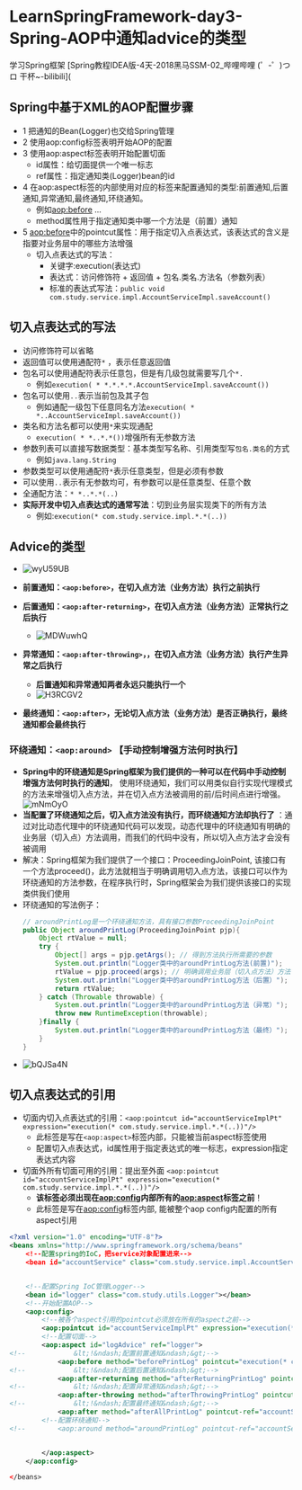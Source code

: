 # LearnSpringFramework-day3-Spring-AOP中通知advice的类型

  学习Spring框架
  [Spring教程IDEA版-4天-2018黑马SSM-02_哔哩哔哩 (゜-゜)つロ 干杯~-bilibili](


## Spring中基于XML的AOP配置步骤
- 1 把通知的Bean(Logger)也交给Spring管理
- 2 使用aop:config标签表明开始AOP的配置
- 3 使用aop:aspect标签表明开始配置切面
    - id属性：给切面提供一个唯一标志
    - ref属性：指定通知类(Logger)bean的id
- 4 在aop:aspect标签的内部使用对应的标签来配置通知的类型:前置通知,后置通知,异常通知,最终通知,环绕通知。 
    - 例如<aop:before> ...
    - method属性用于指定通知类中哪一个方法是（前置）通知
- 5 <aop:before>中的pointcut属性：用于指定切入点表达式，该表达式的含义是指要对业务层中的哪些方法增强
    - 切入点表达式的写法：
        - 关键字:execution(表达式)
        - 表达式：访问修饰符 + 返回值 + 包名.类名.方法名（参数列表）
        - 标准的表达式写法：`public void com.study.service.impl.AccountServiceImpl.saveAccount()`

## 切入点表达式的写法

- 访问修饰符可以省略
- 返回值可以使用通配符`*` ，表示任意返回值
- 包名可以使用通配符表示任意包，但是有几级包就需要写几个`*.`
    - 例如`execution( * *.*.*.*.AccountServiceImpl.saveAccount())`
- 包名可以使用`..`表示当前包及其子包
    - 例如通配一级包下任意同名方法`execution( * *..AccountServiceImpl.saveAccount())`
- 类名和方法名都可以使用`*`来实现通配
    - `execution( * *..*.*())`增强所有无参数方法
- 参数列表可以直接写数据类型：基本类型写名称、引用类型写`包名.类名`的方式
    - 例如`java.lang.String`
- 参数类型可以使用通配符`*`表示任意类型，但是必须有参数
- 可以使用`..`表示有无参数均可，有参数可以是任意类型、任意个数
- 全通配方法：`* *..*.*(..)`
- **实际开发中切入点表达式的通常写法**：切到业务层实现类下的所有方法
    - 例如:`execution(* com.study.service.impl.*.*(..))`
    
## Advice的类型
- ![wyU59UB](https://i.imgur.com/wyU59UB.jpg)
- **前置通知：`<aop:before>`，在切入点方法（业务方法）执行之前执行**
- **后置通知：`<aop:after-returning>`，在切入点方法（业务方法）正常执行之后执行**
    - ![MDWuwhQ](https://i.imgur.com/MDWuwhQ.png)

- **异常通知：`<aop:after-throwing>`，，在切入点方法（业务方法）执行产生异常之后执行**
    - **后置通知和异常通知两者永远只能执行一个**
    - ![H3RCGV2](https://i.imgur.com/H3RCGV2.png)
- **最终通知：`<aop:after>`，无论切入点方法（业务方法）是否正确执行，最终通知都会最终执行**

### 环绕通知：`<aop:around>` 【手动控制增强方法何时执行】
  - **Spring中的环绕通知是Spring框架为我们提供的一种可以在代码中手动控制增强方法何时执行的通知**， 使用环绕通知，我们可以用类似自行实现代理模式的方法来增强切入点方法，并在切入点方法被调用的前/后时间点进行增强。
  ![mNmOyO](https://gitee.com/pxqp9W/testmarkdown/raw/master/imgs/2021/03/mNmOyO.png)
  - **当配置了环绕通知之后，切入点方法没有执行，而环绕通知方法却执行了** ：通过对比动态代理中的环绕通知代码可以发现，动态代理中的环绕通知有明确的业务层（切入点）方法调用，而我们的代码中没有，所以切入点方法才会没有被调用
  - 解决：Spring框架为我们提供了一个接口：ProceedingJoinPoint, 该接口有一个方法proceed()，此方法就相当于明确调用切入点方法，该接口可以作为环绕通知的方法参数，在程序执行时，Spring框架会为我们提供该接口的实现类供我们使用
  - 环绕通知的写法例子：
      ```java
      // aroundPrintLog是一个环绕通知方法，具有接口参数ProceedingJoinPoint
      public Object aroundPrintLog(ProceedingJoinPoint pjp){
          Object rtValue = null;
          try {
              Object[] args = pjp.getArgs(); // 得到方法执行所需要的参数
              System.out.println("Logger类中的aroundPrintLog方法(前置)");
              rtValue = pjp.proceed(args); // 明确调用业务层（切入点方法）方法
              System.out.println("Logger类中的aroundPrintLog方法（后置）");
              return rtValue;
          } catch (Throwable throwable) {
              System.out.println("Logger类中的aroundPrintLog方法（异常）");
              throw new RuntimeException(throwable);
          }finally {
              System.out.println("Logger类中的aroundPrintLog方法（最终）");
          }
      }
      ```
  - ![bQJSa4N](https://i.imgur.com/bQJSa4N.png)

## 切入点表达式的引用
- 切面内切入点表达式的引用：`<aop:pointcut id="accountServiceImplPt" expression="execution(* com.study.service.impl.*.*(..))"/>`
    - 此标签是写在`<aop:aspect>`标签内部，只能被当前aspect标签使用
    - 配置切入点表达式，id属性用于指定表达式的唯一标志，expression指定表达式内容
- 切面外所有切面可用的引用：提出至外面 `<aop:pointcut id="accountServiceImplPt" expression="execution(* com.study.service.impl.*.*(..))"/>`
    - **该标签必须出现在<aop:config>内部所有的<aop:aspect>标签之前**！
    - 此标签是写在<aop:config>标签内部, 能被整个aop config内配置的所有aspect引用
```xml
<?xml version="1.0" encoding="UTF-8"?>
<beans xmlns="http://www.springframework.org/schema/beans"
    <!--配置spring的IoC，把service对象配置进来-->
    <bean id="accountService" class="com.study.service.impl.AccountServiceImpl"></bean>


    <!--配置Spring IoC管理Logger-->
    <bean id="logger" class="com.study.utils.Logger"></bean>
    <!--开始配置AOP-->
    <aop:config>
        <!--被各个aspect引用的pointcut必须放在所有的aspect之前-->
        <aop:pointcut id="accountServiceImplPt" expression="execution(* com.study.service.impl.*.*(..))"/>
        <!--配置切面-->
        <aop:aspect id="logAdvice" ref="logger">
<!--            &lt;!&ndash;配置前置通知&ndash;&gt;-->
            <aop:before method="beforePrintLog" pointcut="execution(* com.study.service.impl.*.*(..))"></aop:before>
<!--            &lt;!&ndash;配置后置通知&ndash;&gt;-->
            <aop:after-returning method="afterReturningPrintLog" pointcut-ref="accountServiceImplPt"></aop:after-returning>
<!--            &lt;!&ndash;配置异常通知&ndash;&gt;-->
            <aop:after-throwing method="afterThrowingPrintLog" pointcut-ref="accountServiceImplPt" ></aop:after-throwing>
<!--            &lt;!&ndash;配置最终通知&ndash;&gt;-->
            <aop:after method="afterAllPrintLog" pointcut-ref="accountServiceImplPt"></aop:after>
        <!--配置环绕通知-->
<!--        <aop:around method="aroundPrintLog" pointcut-ref="accountServiceImplPt"></aop:around>-->


        </aop:aspect>
    </aop:config>

</beans>

```
















